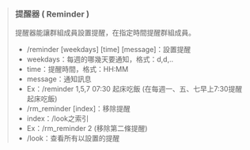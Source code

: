> ### **提醒器 ( Reminder )**
> 
> 提醒器能讓群組成員設置提醒，在指定時間提醒群組成員。
>  
> - /reminder [weekdays] [time] [message]：設置提醒
>  - weekdays：每週的哪幾天要通知，格式：d,d,..
>  - time：提醒時間，格式：HH:MM
>  - message：通知訊息
>  - Ex：/reminder 1,5,7 07:30 起床吃飯 (在每週一、五、七早上7:30提醒起床吃飯)
> - /rm_reminder [index]：移除提醒
>  - index：/look之索引
>  - Ex：/rm_reminder 2 (移除第二條提醒)
> - /look：查看所有以設置的提醒